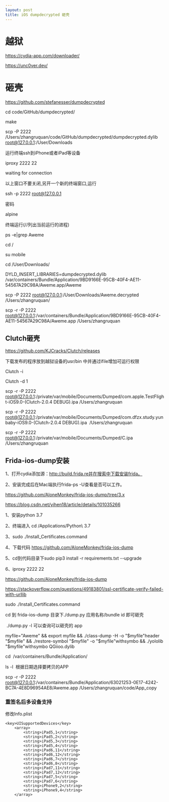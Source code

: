 ```yaml
---
layout: post
title: iOS dumpdecrypted 砸壳
---
```


# 越狱

https://cydia-app.com/downloader/



https://unc0ver.dev/





# 砸壳





https://github.com/stefanesser/dumpdecrypted



cd code/GitHub/dumpdecrypted/



make



scp -P 2222 /Users/zhangruquan/code/GitHub/dumpdecrypted/dumpdecrypted.dylib root@127.0.0.1:/User/Downloads





运行终端ssh到iPhone或者iPad等设备

iproxy 2222 22



waiting for connection



以上窗口不要关闭,另开一个新的终端窗口,运行

ssh -p 2222 root@127.0.0.1



密码

alpine





终端运行(//列出当前运行的进程)

ps -e|grep Aweme





cd /



su mobile



cd /User/Downloads/



DYLD_INSERT_LIBRARIES=dumpdecrypted.dylib /var/containers/Bundle/Application/9BD9166E-95CB-40F4-AE11-54567A29C98A/Aweme.app/Aweme



scp -P 2222 root@127.0.0.1:/User/Downloads/Aweme.decrypted /Users/zhangruquan/



scp -r -P 2222 root@127.0.0.1:/var/containers/Bundle/Application/9BD9166E-95CB-40F4-AE11-54567A29C98A/Aweme.app /Users/zhangruquan



## Clutch砸壳

https://github.com/KJCracks/Clutch/releases

下载发布的程序放到越狱设备的usr/bin 中并通过ifile增加可运行权限

Clutch -i

Clutch -d 1



scp -r -P 2222 root@127.0.0.1:/private/var/mobile/Documents/Dumped/com.apple.TestFlight-iOS9.0-(Clutch-2.0.4 DEBUG).ipa /Users/zhangruquan



scp -r -P 2222 root@127.0.0.1:/private/var/mobile/Documents/Dumped/com.dfzx.study.yunbaby-iOS9.0-(Clutch-2.0.4 DEBUG).ipa  /Users/zhangruquan



scp -r -P 2222 root@127.0.0.1:/private/var/mobile/Documents/Dumped/C.ipa  /Users/zhangruquan



##  Frida-ios-dump安装



1、打开cydia添加源：http://build.frida.re并在搜索中下载安装frida。

2、安装完成后在Mac端执行frida-ps -U查看是否可以工作。



https://github.com/AloneMonkey/frida-ios-dump/tree/3.x

https://blog.csdn.net/yihen18/article/details/101035266



1、安装python 3.7

2、终端进入 cd /Applications/Python\ 3.7 

3、sudo ./Install_Certificates.command 

4、下载代码 https://github.com/AloneMonkey/frida-ios-dump

5、cd到代码目录下sudo pip3 install -r requirements.txt --upgrade

6、iproxy 2222 22









https://github.com/AloneMonkey/frida-ios-dump

https://stackoverflow.com/questions/49183801/ssl-certificate-verify-failed-with-urllib



sudo ./Install_Certificates.command 





cd 到 frida-ios-dump 目录下./dump.py 应用名称/bundle id 即可砸壳



 ./dump.py -l 可以查询可以砸壳的 app



myfile="Aweme" && export myfile && ./class-dump -H -o "$myfile"header "$myfile" && ./restore-symbol "$myfile" -o "$myfile"withsymbo && ./yololib "$myfile"withsymbo QGiioo.dylib





cd  /var/containers/Bundle/Application/

ls -l  根据日期选择要拷贝的APP



scp -r -P 2222 root@127.0.0.1:/var/containers/Bundle/Application/63021253-0E17-4242-BC7A-4E8D96954AE8/Aweme.app /Users/zhangruquan/code/App_copy

### 重签名后多设备支持
修改Info.plist

```
<key>UISupportedDevices</key>
	<array>
		<string>iPad5,1</string>
		<string>iPad5,2</string>
		<string>iPad5,3</string>
		<string>iPad5,4</string>
		<string>iPad6,11</string>
		<string>iPad6,12</string>
		<string>iPad6,7</string>
		<string>iPad6,8</string>
		<string>iPad7,11</string>
		<string>iPad7,12</string>
		<string>iPad7,5</string>
		<string>iPad7,6</string>
		<string>iPhone9,2</string>
		<string>iPhone9,4</string>
	</array>
```

